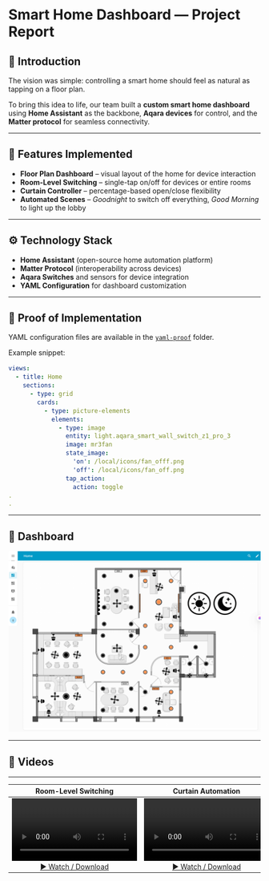 # Smart Home Dashboard — Project Report

## 🌟 Introduction
The vision was simple: controlling a smart home should feel as natural as tapping on a floor plan.  

To bring this idea to life, our team built a **custom smart home dashboard** using **Home Assistant** as the backbone, **Aqara devices** for control, and the **Matter protocol** for seamless connectivity.  

---

## 🏡 Features Implemented
- **Floor Plan Dashboard** – visual layout of the home for device interaction  
- **Room-Level Switching** – single-tap on/off for devices or entire rooms  
- **Curtain Controller** – percentage-based open/close flexibility  
- **Automated Scenes** – *Goodnight* to switch off everything, *Good Morning* to light up the lobby  

---

## ⚙️ Technology Stack
- **Home Assistant** (open-source home automation platform)  
- **Matter Protocol** (interoperability across devices)  
- **Aqara Switches** and sensors for device integration  
- **YAML Configuration** for dashboard customization  

---

## 📂 Proof of Implementation
YAML configuration files are available in the [`yaml-proof`](yaml-proof/floor_plan.yaml) folder.  

Example snippet:

```yaml
views:
  - title: Home
    sections:
      - type: grid
        cards:
          - type: picture-elements
            elements:
              - type: image
                entity: light.aqara_smart_wall_switch_z1_pro_3
                image: mr3fan
                state_image:
                  'on': /local/icons/fan_offf.png
                  'off': /local/icons/fan_off.png
                tap_action:
                  action: toggle
.
.
```
---

## 📸 Dashboard
![Dashboard Preview](images/dashboard.png)


---


## 🎥 Videos


---

<div align="center">

| Room-Level Switching | Curtain Automation | Goodnight & Good Morning Scenes |
|:--------------------:|:------------------:|:-----------------------------:|
| <video width="250" controls><source src="videos/room_video.mp4" type="video/mp4"></video><br>[▶️ Watch / Download](videos/room_video.mp4) | <video width="250" controls><source src="videos/curtain_video.mp4" type="video/mp4"></video><br>[▶️ Watch / Download](videos/curtain_video.mp4) | <video width="250" controls><source src="videos/gn&gm_video.mp4" type="video/mp4"></video><br>[▶️ Watch / Download](videos/gn&gm_video.mp4) |

</div>
